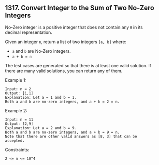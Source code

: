 ## 1317. Convert Integer to the Sum of Two No-Zero Integers

No-Zero integer is a positive integer that does not contain any `0` in its decimal representation.

Given an integer `n`, return a list of two integers `[a, b]` where:

- `a` and `b` are No-Zero integers.
- `a + b = n`

The test cases are generated so that there is at least one valid solution. If there are many valid solutions, you can return any of them.

Example 1:

```
Input: n = 2
Output: [1,1]
Explanation: Let a = 1 and b = 1.
Both a and b are no-zero integers, and a + b = 2 = n.
```

Example 2:

```
Input: n = 11
Output: [2,9]
Explanation: Let a = 2 and b = 9.
Both a and b are no-zero integers, and a + b = 9 = n.
Note that there are other valid answers as [8, 3] that can be accepted.
```

Constraints:

```
2 <= n <= 10^4
```
